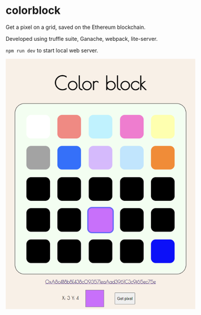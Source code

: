# colorblock

Get a pixel on a grid, saved on the Ethereum blockchain.

Developed using truffle suite, Ganache, webpack, lite-server.

`npm run dev` to start local web server.

![screenshot](https://github.com/grankko/colorblock/raw/master/screenshot.png)
